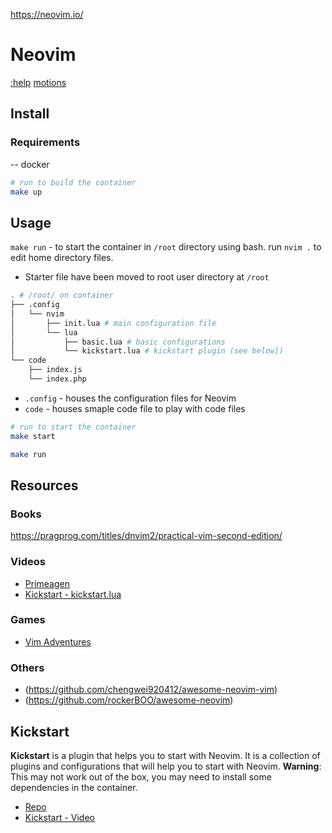 https://neovim.io/

# Neovim

[:help](https://neovim.io/doc/user/index.html)
[motions](https://neovim.io/doc/user/motion.html)

## Install

### Requirements
-- docker

```bash
# run to build the container
make up
```

## Usage

`make run` - to start the container in `/root` directory using bash. run `nvim .` to edit home directory files.

- Starter file have been moved to root user directory at `/root`
```bash
. # /root/ on container
├── .config
│   └── nvim
│       ├── init.lua # main configuration file
│       └── lua
│           ├── basic.lua # basic configurations
│           └── kickstart.lua # kickstart plugin (see below])
└── code
    ├── index.js
    └── index.php
```

- `.config` - houses the configuration files for Neovim
- `code` - houses smaple code file to play with code files

```bash
# run to start the container
make start

make run
```

## Resources

### Books
https://pragprog.com/titles/dnvim2/practical-vim-second-edition/

### Videos
- [Primeagen](https://www.youtube.com/watch?v=X6AR2RMB5tE)
- [Kickstart - kickstart.lua](https://www.youtube.com/watch?v=m8C0Cq9Uv9o)

### Games
- [Vim Adventures](https://vim-adventures.com/)

### Others
- (https://github.com/chengwei920412/awesome-neovim-vim)
- (https://github.com/rockerBOO/awesome-neovim)

## Kickstart
**Kickstart** is a plugin that helps you to start with Neovim. It is a collection of plugins and configurations that will help you to start with Neovim.
**Warning**: This may not work out of the box, you may need to install some dependencies in the container.

- [Repo](https://github.com/nvim-lua/kickstart.nvim)
- [Kickstart - Video](https://www.youtube.com/watch?v=m8C0Cq9Uv9o)
